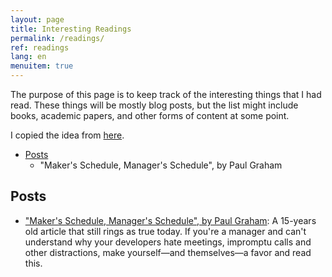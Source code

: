 ```yaml
---
layout: page
title: Interesting Readings
permalink: /readings/
ref: readings
lang: en
menuitem: true
---
```


The purpose of this page is to keep track of the interesting things that I had read. These things will be mostly blog posts,
but the list might include books, academic papers, and other forms of content at some point.

I copied the idea from [here](https://blog.royalsloth.eu/interesting-articles/).

- [Posts](#makerschedule)
    - "Maker's Schedule, Manager's Schedule", by Paul Graham

## Posts
- <a href="https://paulgraham.com/makersschedule.html">"Maker's Schedule, Manager's Schedule", by Paul Graham</a>: A 15-years old article that still rings as true today. If you're a manager and can't understand why your developers hate meetings, impromptu calls and other distractions, make yourself—and themselves—a favor and read this.

